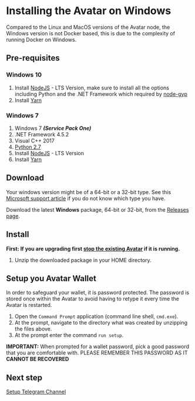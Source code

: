 # Installing the Avatar on Windows

Compared to the Linux and MacOS versions of the Avatar node, the Windows version is not Docker based, this is due to the complexity of running Docker on Windows.

## Pre-requisites

### Windows 10

1. Install [NodeJS](https://nodejs.org/) - LTS Version, make sure to install all the options including Python and the .NET Framework which required by [node-gyp](https://github.com/nodejs/node-gyp)
2. Install [Yarn](https://yarnpkg.com/)

### Windows 7

1. Windows 7 _**(Service Pack One)**_
2. .NET Framework 4.5.2
3. Visual C++ 2017
4. [Python 2.7](https://www.python.org/downloads/)
5. Install [NodeJS](https://nodejs.org/) - LTS Version
6. Install [Yarn](https://yarnpkg.com/)

## Download

Your windows version might be of a 64-bit or a 32-bit type. See this [Microsoft support article](https://support.microsoft.com/en-us/help/827218/how-to-determine-whether-a-computer-is-running-a-32-bit-version-or-64) if you do not know which type you have.

Download the latest **Windows** package, 64-bit or 32-bit, from the [Releases page](https://github.com/everlifeai/everlife-node-releases/releases).

## Install

**First: If you are upgrading first [stop the existing Avatar](300_Stopping_Avatar.md) if it is running.**

1. Unzip the downloaded package in your HOME directory.

## Setup you Avatar Wallet

In order to safeguard your wallet, it is password protected. The password is stored once within the Avatar to avoid having to retype it every time the Avatar is restarted.

1. Open the `Command Prompt` application (command line shell, `cmd.exe`).
2. At the prompt, navigate to the directory what was created by unzipping the files above.
3. At the prompt enter the command `run setup`.

**IMPORTANT:** When prompted for a wallet password, pick a good password that you are
comfortable with. PLEASE REMEMBER THIS PASSWORD AS IT **CANNOT BE RECOVERED**

## Next step

[Setup Telegram Channel](130_Setup_Telegram.md)
